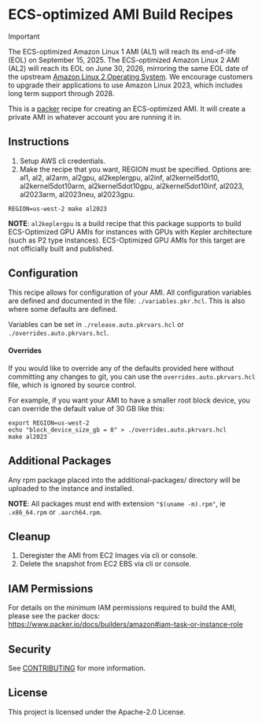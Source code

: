 # ECS-optimized AMI Build Recipes
> [!IMPORTANT]
> The ECS-optimized Amazon Linux 1 AMI (AL1) will reach its end-of-life (EOL) on September 15, 2025.
> The ECS-optimized Amazon Linux 2 AMI (AL2) will reach its EOL on June 30, 2026, mirroring the same EOL date of the upstream [Amazon Linux 2 Operating System](https://aws.amazon.com/amazon-linux-2/faqs).
> We encourage customers to upgrade their applications to use Amazon Linux 2023, which includes long term support through 2028.

This is a [packer](https://packer.io) recipe for creating an ECS-optimized AMI.
It will create a private AMI in whatever account you are running it in.

## Instructions

1. Setup AWS cli credentials.
2. Make the recipe that you want, REGION must be specified. Options are: al1, al2, al2arm, al2gpu, al2keplergpu, al2inf,
al2kernel5dot10, al2kernel5dot10arm, al2kernel5dot10gpu, al2kernel5dot10inf, al2023, al2023arm, al2023neu, al2023gpu.
```
REGION=us-west-2 make al2023
```

**NOTE**: `al2keplergpu` is a build recipe that this package supports to build ECS-Optimized GPU AMIs for instances with GPUs
with Kepler architecture (such as P2 type instances). ECS-Optimized GPU AMIs for this target are not officially built and published.

## Configuration

This recipe allows for configuration of your AMI. All configuration variables are defined and documented
in the file: `./variables.pkr.hcl`. This is also where some defaults are defined.

Variables can be set in `./release.auto.pkrvars.hcl` or `./overrides.auto.pkrvars.hcl`.

#### Overrides

If you would like to override any of the defaults provided here without committing any changes to git, you
can use the `overrides.auto.pkrvars.hcl` file, which is ignored by source control.

For example, if you want your AMI to have a smaller root block device, you can override the default value
of 30 GB like this:

```
export REGION=us-west-2
echo "block_device_size_gb = 8" > ./overrides.auto.pkrvars.hcl
make al2023
```

## Additional Packages

Any rpm package placed into the additional-packages/ directory will be uploaded to the instance and installed.

**NOTE**: All packages must end with extension `"$(uname -m).rpm"`, ie `.x86_64.rpm` or `.aarch64.rpm`.

## Cleanup

1. Deregister the AMI from EC2 Images via cli or console.
2. Delete the snapshot from EC2 EBS via cli or console.

## IAM Permissions

For details on the minimum IAM permissions required to build the AMI, please see the
packer docs: https://www.packer.io/docs/builders/amazon#iam-task-or-instance-role

## Security

See [CONTRIBUTING](CONTRIBUTING.md#security-issue-notifications) for more information.

## License

This project is licensed under the Apache-2.0 License.
